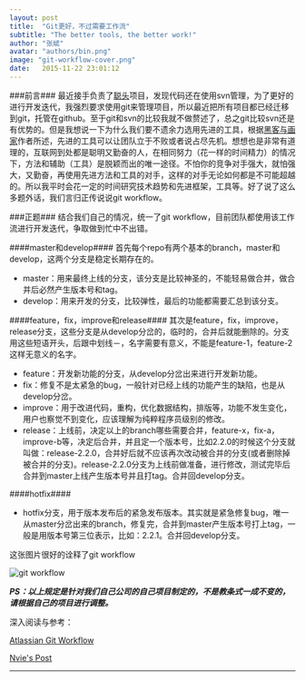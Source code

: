```yaml
---
layout: post
title:  "Git更好，不过需要工作流"
subtitle: "The better tools, the better work!"
author: "张斌"
avatar: "authors/bin.png"
image: "git-workflow-cover.png"
date:   2015-11-22 23:01:12
---
```


###前言###
最近接手负责了[聪头](http://icongtou.com)项目，发现代码还在使用svn管理，为了更好的进行开发迭代，我强烈要求使用git来管理项目，所以最近把所有项目都已经迁移到git，托管在github。至于git和svn的比较我就不做赘述了，总之git比较svn还是有优势的。但是我想说一下为什么我们要不遗余力选用先进的工具，根据[黑客与画家](http://www.amazon.cn/%E9%BB%91%E5%AE%A2%E4%B8%8E%E7%94%BB%E5%AE%B6-%E7%A1%85%E8%B0%B7%E5%88%9B%E4%B8%9A%E4%B9%8B%E7%88%B6Paul-Graham%E6%96%87%E9%9B%86-Paul-Graham/dp/B00ALPRKH0/ref=sr_1_1_twi_kin_2?ie=UTF8&qid=1448270401&sr=8-1&keywords=%E9%BB%91%E5%AE%A2%E4%B8%8E%E7%94%BB%E5%AE%B6)作者所述，先进的工具可以让团队立于不败或者说占尽先机。想想也是非常有道理的，互联网到处都是聪明又勤奋的人，在相同努力（花一样的时间精力）的情况下，方法和辅助（工具）是脱颖而出的唯一途径。不怕你的竞争对手强大，就怕强大，又勤奋，再使用先进方法和工具的对手，这样的对手无论如何都是不可能超越的。所以我平时会花一定的时间研究技术趋势和先进框架，工具等。好了说了这么多题外话，我们言归正传说说git workflow。

###正题###
结合我们自己的情况，统一了git workflow，目前团队都使用该工作流进行开发迭代，争取做到忙中不出错。

####master和develop####
首先每个repo有两个基本的branch，master和develop，这两个分支是稳定长期存在的。

* master：用来最终上线的分支，该分支是比较神圣的，不能轻易做合并，做合并后必然产生版本号和tag。
* develop：用来开发的分支，比较弹性，最后的功能都需要汇总到该分支。

####feature，fix，improve和release####
其次是feature，fix，improve，release分支，这些分支是从develop分岔的，临时的，合并后就能删除的。分支用这些短语开头，后跟中划线－，名字需要有意义，不能是feature-1，feature-2这样无意义的名字。

* feature：开发新功能的分支，从develop分岔出来进行开发新功能。
* fix：修复不是太紧急的bug，一般针对已经上线的功能产生的缺陷，也是从develop分岔。
* improve：用于改进代码，重构，优化数据结构，排版等，功能不发生变化，用户也察觉不到变化，应该理解为纯粹程序员级别的修改。
* release：上线前，决定以上的branch哪些需要合并，feature-x，fix-a，improve-b等，决定后合并，并且定一个版本号，比如2.2.0的时候这个分支就叫做：release-2.2.0，合并好后就不应该再次改动被合并的分支(或者删除掉被合并的分支)。release-2.2.0分支为上线前做准备，进行修改，测试完毕后合并到master上线产生版本号并且打tag。合并回develop分支。

####hotfix####
* hotfix分支，用于版本发布后的紧急发布版本。其实就是紧急修复bug，唯一从master分岔出来的branch，修复完，合并到master产生版本号打上tag，一般是用版本号第三位表示，比如：2.2.1。合并回develop分支。

这张图片很好的诠释了git workflow

![git workflow]({{site.url}}/content/images/git-workflow.png)


***PS：以上规定是针对我们自己公司的自己项目制定的，不是教条式一成不变的，请根据自己的项目进行调整。***

深入阅读与参考：

[Atlassian Git Workflow](https://www.atlassian.com/git)

[Nvie's Post](http://nvie.com/posts/a-successful-git-branching-model)

------


